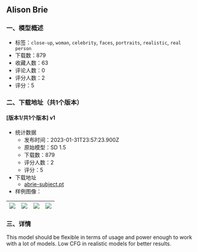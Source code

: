 ## Alison Brie
### 一、模型概述

- 标签：`close-up`, `woman`, `celebrity`, `faces`, `portraits`, `realistic`, `real person`
- 下载数：879
- 收藏人数：63
- 评论人数：0
- 评分人数：2
- 评分：5

### 二、下载地址（共1个版本）

#### [版本1/共1个版本] v1

- 统计数据
  - 发布时间：2023-01-31T23:57:23.900Z
  - 原始模型：SD 1.5
  - 下载数：879
  - 评分人数：2
  - 评分：5
- 下载地址
  - [abrie-subject.pt](https://civitai.com/api/download/models/6739)
- 样例图像：

| <img src="https://image.civitai.com/xG1nkqKTMzGDvpLrqFT7WA/25e3344f-c3a2-4005-0184-1508cf47b200/width=450/61538.jpeg" /> | <img src="https://image.civitai.com/xG1nkqKTMzGDvpLrqFT7WA/36dd4815-af28-4280-34cf-5bcb6eda6600/width=450/61355.jpeg" /> | <img src="https://image.civitai.com/xG1nkqKTMzGDvpLrqFT7WA/d7798b87-ee0a-405a-938a-13d2d1c23400/width=450/61441.jpeg" /> | <img src="https://image.civitai.com/xG1nkqKTMzGDvpLrqFT7WA/6e459182-9810-486b-068e-7adaf4506300/width=450/61539.jpeg" /> |
| ---- | ---- | ---- | ---- |


### 三、详情
<p>This model should be flexible in terms of usage and power enough to work with a lot of models. Low CFG in realistic models for better results.</p><p></p><p></p>